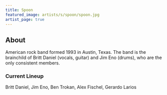 ```yaml
---
title: Spoon
featured_image: artists/s/spoon/spoon.jpg
artist_page: true
---
```

## About

American rock band formed 1993 in Austin, Texas. The band is the brainchild of Britt Daniel (vocals, guitar) and Jim Eno (drums), who are the only consistent members.

### Current Lineup

Britt Daniel, Jim Eno, Ben Trokan, Alex Fischel, Gerardo Larios

